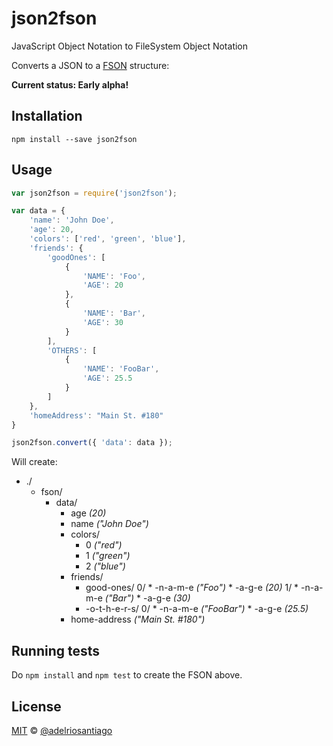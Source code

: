 # json2fson
JavaScript Object Notation to FileSystem Object Notation

Converts a JSON to a [FSON](https://github.com/fson-standard/rfc/blob/master/README.md) structure:

**Current status: Early alpha!**

## Installation

`npm install --save json2fson`

## Usage

```javascript
var json2fson = require('json2fson');

var data = {
	'name': 'John Doe',
	'age': 20,
	'colors': ['red', 'green', 'blue'],
	'friends': {
		'goodOnes': [
			{
				'NAME': 'Foo',
				'AGE': 20
			},
			{
				'NAME': 'Bar',
				'AGE': 30
			}
		],
		'OTHERS': [
			{
				'NAME': 'FooBar',
				'AGE': 25.5
			}
		]
	},
	'homeAddress': "Main St. #180"
}

json2fson.convert({ 'data': data });
```

Will create:

* ./
	* fson/
		* data/
			* age _(20)_
			* name _("John Doe")_
			* colors/
				* 0 _("red")_
				* 1 _("green")_
				* 2 _("blue")_
			* friends/
				* good-ones/
						0/
							* -n-a-m-e _("Foo")_
							* -a-g-e _(20)_
						1/
							* -n-a-m-e _("Bar")_
							* -a-g-e _(30)_
				* -o-t-h-e-r-s/
					0/
						* -n-a-m-e _("FooBar")_
						* -a-g-e _(25.5)_
			* home-address _("Main St. #180")_
## Running tests
	
Do `npm install` and `npm test` to create the FSON above.

## License

[MIT](https://github.com/adelriosantiago/json2fson/blob/master/LICENSE) © [@adelriosantiago](https://twitter.com/adelriosantiago)